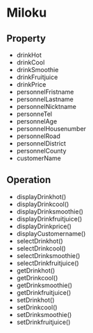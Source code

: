 # Miloku
## Property
- drinkHot
- drinkCool
- drinkSmoothie
- drinkFruitjuice
- drinkPrice
- personnelFristname
- personnelLastname
- personnelNicktname
- personneTel
- personnelAge
- personnelHousenumber
- personnelRoad
- personnelDistrict
- personnelCounty
- customerName
## Operation
- displayDrinkhot()
- displayDrinkcool()
- displayDrinksmoothie()
- displayDrinkfruitjuice()
- displayDrinkprice()
- displayCustomername()
- selectDrinkhot()
- selectDrinkcool()
- selectDrinksmoothie()
- selectDrinkfruitjuice()
- getDrinkhot()
- getDrinkcool()
- getDrinksmoothie()
- getDrinkfruitjuice()
- setDrinkhot()
- setDrinkcool()
- setDrinksmoothie()
- setDrinkfruitjuice()
